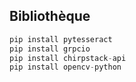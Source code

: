 ## Bibliothèque

```py
pip install pytesseract
pip install grpcio
pip install chirpstack-api
pip install opencv-python
```